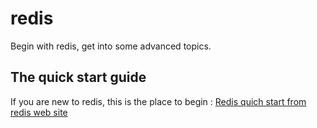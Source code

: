 # redis
Begin with redis, get into some advanced topics.

## The quick start guide
If you are new to redis, this is the place to begin : [Redis quich start from redis web site ](quick_start)

## 